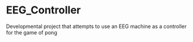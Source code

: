 # EEG_Controller
Developmental project that attempts to use an EEG machine as a controller for the game of pong
